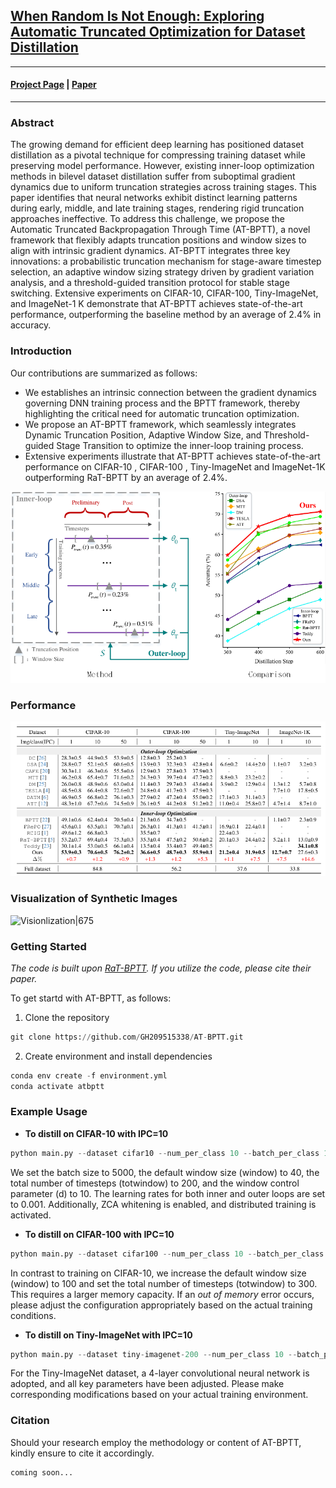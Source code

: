 ## [When Random Is Not Enough: Exploring Automatic Truncated Optimization for Dataset Distillation](https://github.com/GH209515338/AT-BPTT/blob/main/README.md)

---

#### [Project Page]() | [Paper]()

---
### Abstract

The growing demand for efficient deep learning has positioned dataset distillation as a pivotal technique for compressing training dataset while preserving model performance. However, existing inner-loop optimization methods in bilevel dataset distillation suffer from suboptimal gradient dynamics due to uniform truncation strategies across training stages. This paper identifies that neural networks exhibit distinct learning patterns during early, middle, and late training stages, rendering rigid truncation approaches ineffective. To address this challenge, we propose the Automatic Truncated Backpropagation Through Time (AT-BPTT), a novel framework that flexibly adapts truncation positions and window sizes to align with intrinsic gradient dynamics. AT-BPTT integrates three key innovations: a probabilistic truncation mechanism for stage-aware timestep selection, an adaptive window sizing strategy driven by gradient variation analysis, and a threshold-guided transition protocol for stable stage switching. Extensive experiments on CIFAR-10, CIFAR-100, Tiny-ImageNet, and ImageNet-1 K demonstrate that AT-BPTT achieves state-of-the-art performance, outperforming the baseline method by an average of 2.4% in accuracy.

### Introduction

Our contributions are summarized as follows:

- We establishes an intrinsic connection between the gradient dynamics governing DNN training process and the BPTT framework, thereby highlighting the critical need for automatic truncation optimization.
- We propose an AT-BPTT framework, which seamlessly integrates Dynamic Truncation Position, Adaptive Window Size, and Threshold-guided Stage Transition to optimize the inner-loop training process.
- Extensive experiments illustrate that AT-BPTT achieves state-of-the-art performance on CIFAR-10 , CIFAR-100 , Tiny-ImageNet and ImageNet-1K  outperforming RaT-BPTT by an average of 2.4\%.

![Method|675](Figure/IMG_202503179028_804x489.png)

### Performance

![Performance|675](Figure/performance.png)

### Visualization of Synthetic Images

![Visionlization|675](Figure/visionlization.png)

### Getting Started

*The code is built upon [RaT-BPTT](https://github.com/fengyzpku/Simple_Dataset_Distillation). If you utilize the code, please cite their paper.*

To get startd with AT-BPTT, as follows:

1. Clone the repository

```python
git clone https://github.com/GH209515338/AT-BPTT.git
```

2. Create environment and install dependencies

```python
conda env create -f environment.yml
conda activate atbptt
```

### Example Usage

- **To distill on CIFAR-10 with IPC=10**

```python
python main.py --dataset cifar10 --num_per_class 10 --batch_per_class 10 --num_train_eval 8 --world_size 1 --rank 0 --batch_size 5000 --ddtype curriculum --cctype 2 --epoch 60000 --test_freq 25 --print_freq 10 --arch convnet --window 40 --minwindow 0 --totwindow 200 --inner_optim Adam --inner_lr 0.001 --lr 0.001 --zca --syn_strategy flip_rotate --real_strategy flip_rotate --fname 60_200 --seed 0 -d 10 --mp_distributed
```
We set the batch size to 5000, the default window size (window) to 40, the total number of timesteps (totwindow) to 200, and the window control parameter (d) to 10. The learning rates for both inner and outer loops are set to 0.001. Additionally, ZCA whitening is enabled, and distributed training is activated.

- **To distill on CIFAR-100 with IPC=10**

```python
python main.py --dataset cifar100 --num_per_class 10 --batch_per_class 1 --train_y --task_sampler_nc 100 --num_train_eval 8 --world_size 1 --rank 0 --batch_size 1000 --ddtype curriculum --cctype 2 --epoch 60000 --test_freq 25 --print_freq 10 --arch convnet --window 100 --minwindow 0 --totwindow 300 --inner_optim Adam --inner_lr 0.001 --lr 0.001 --zca --syn_strategy flip_rotate --real_strategy flip_rotate --fname train_y -d 20 --mp_distributed
```
In contrast to training on CIFAR-10, we increase the default window size (window) to 100 and set the total number of timesteps (totwindow) to 300. This requires a larger memory capacity. If an *out of memory* error occurs, please adjust the configuration appropriately based on the actual training conditions.

- **To distill on Tiny-ImageNet with IPC=10**

```python
python main.py --dataset tiny-imagenet-200 --num_per_class 10 --batch_per_class 1 --task_sampler_nc 50 --train_y --num_train_eval 8 --world_size 1 --rank 0 --batch_size 1000 --ddtype curriculum --cctype 2 --epoch 60000 --test_freq 10 --print_freq 10 --arch convnet4 --window 100 --minwindow 0 --totwindow 300 --inner_optim Adam --inner_lr 0.001 --lr 0.0003 --syn_strategy flip_rotate --real_strategy flip_rotate --fname test -d 30 --mp_distributed
```
For the Tiny-ImageNet dataset, a 4-layer convolutional neural network is adopted, and all key parameters have been adjusted. Please make corresponding modifications based on your actual training environment.

### Citation

Should your research employ the methodology or content of AT-BPTT, kindly ensure to cite it accordingly.

```
coming soon...
```

